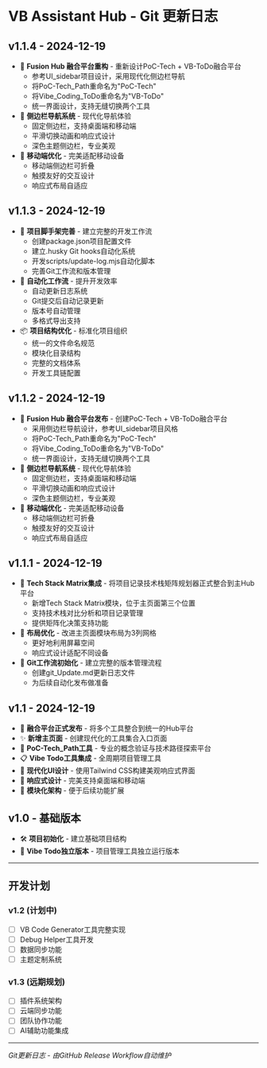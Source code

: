 # VB Assistant Hub - Git 更新日志

## v1.1.4 - 2024-12-19
* 🎉 **Fusion Hub 融合平台重构** - 重新设计PoC-Tech + VB-ToDo融合平台
  - 参考UI_sidebar项目设计，采用现代化侧边栏导航
  - 将PoC-Tech_Path重命名为"PoC-Tech"
  - 将Vibe_Coding_ToDo重命名为"VB-ToDo"
  - 统一界面设计，支持无缝切换两个工具
* 🔧 **侧边栏导航系统** - 现代化导航体验
  - 固定侧边栏，支持桌面端和移动端
  - 平滑切换动画和响应式设计
  - 深色主题侧边栏，专业美观
* 📱 **移动端优化** - 完美适配移动设备
  - 移动端侧边栏可折叠
  - 触摸友好的交互设计
  - 响应式布局自适应

## v1.1.3 - 2024-12-19
* 🚀 **项目脚手架完善** - 建立完整的开发工作流
  - 创建package.json项目配置文件
  - 建立.husky Git hooks自动化系统
  - 开发scripts/update-log.mjs自动化脚本
  - 完善Git工作流和版本管理
* 🔧 **自动化工作流** - 提升开发效率
  - 自动更新日志系统
  - Git提交后自动记录更新
  - 版本号自动管理
  - 多格式导出支持
* 📦 **项目结构优化** - 标准化项目组织
  - 统一的文件命名规范
  - 模块化目录结构
  - 完整的文档体系
  - 开发工具链配置

## v1.1.2 - 2024-12-19
* 🎉 **Fusion Hub 融合平台发布** - 创建PoC-Tech + VB-ToDo融合平台
  - 采用侧边栏导航设计，参考UI_sidebar项目风格
  - 将PoC-Tech_Path重命名为"PoC-Tech"
  - 将Vibe_Coding_ToDo重命名为"VB-ToDo"
  - 统一界面设计，支持无缝切换两个工具
* 🔧 **侧边栏导航系统** - 现代化导航体验
  - 固定侧边栏，支持桌面端和移动端
  - 平滑切换动画和响应式设计
  - 深色主题侧边栏，专业美观
* 📱 **移动端优化** - 完美适配移动设备
  - 移动端侧边栏可折叠
  - 触摸友好的交互设计
  - 响应式布局自适应

## v1.1.1 - 2024-12-19
* 🔧 **Tech Stack Matrix集成** - 将项目记录技术栈矩阵规划器正式整合到主Hub平台
  - 新增Tech Stack Matrix模块，位于主页面第三个位置
  - 支持技术栈对比分析和项目记录管理
  - 提供矩阵化决策支持功能
* 📐 **布局优化** - 改进主页面模块布局为3列网格
  - 更好地利用屏幕空间
  - 响应式设计适配不同设备
* 🔧 **Git工作流初始化** - 建立完整的版本管理流程
  - 创建git_Update.md更新日志文件
  - 为后续自动化发布做准备

## v1.1 - 2024-12-19
* 🎉 **融合平台正式发布** - 将多个工具整合到统一的Hub平台
* ✨ **新增主页面** - 创建现代化的工具集合入口页面
* 🔧 **PoC-Tech_Path工具** - 专业的概念验证与技术路径探索平台
* 📋 **Vibe Todo工具集成** - 全周期项目管理工具
* 🎨 **现代化UI设计** - 使用Tailwind CSS构建美观响应式界面
* 📱 **响应式设计** - 完美支持桌面端和移动端
* 🔧 **模块化架构** - 便于后续功能扩展

## v1.0 - 基础版本
* 🛠️ **项目初始化** - 建立基础项目结构
* 📝 **Vibe Todo独立版本** - 项目管理工具独立运行版本

---

## 开发计划

### v1.2 (计划中)
- [ ] VB Code Generator工具完整实现
- [ ] Debug Helper工具开发
- [ ] 数据同步功能
- [ ] 主题定制系统

### v1.3 (远期规划)
- [ ] 插件系统架构
- [ ] 云端同步功能
- [ ] 团队协作功能
- [ ] AI辅助功能集成

---

*Git更新日志 - 由GitHub Release Workflow自动维护*

